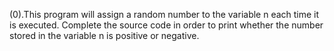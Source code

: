 (0).This program will assign a random number to the variable n each time it is executed. Complete the source code in order to print whether the number stored in the variable n is positive or negative.
